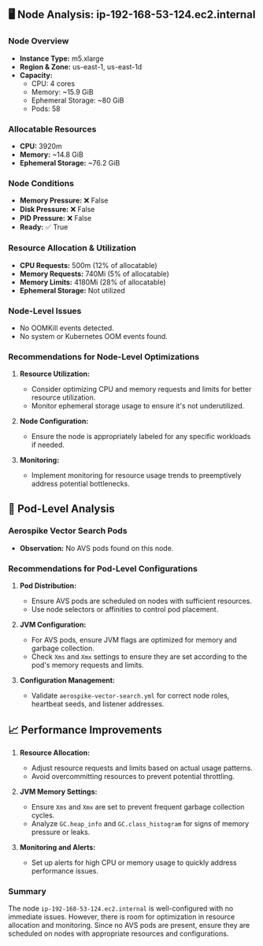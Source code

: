 ## 🖥️ Node Analysis: ip-192-168-53-124.ec2.internal

### Node Overview
- **Instance Type:** m5.xlarge
- **Region & Zone:** us-east-1, us-east-1d
- **Capacity:**
  - CPU: 4 cores
  - Memory: ~15.9 GiB
  - Ephemeral Storage: ~80 GiB
  - Pods: 58

### Allocatable Resources
- **CPU:** 3920m
- **Memory:** ~14.8 GiB
- **Ephemeral Storage:** ~76.2 GiB

### Node Conditions
- **Memory Pressure:** ❌ False
- **Disk Pressure:** ❌ False
- **PID Pressure:** ❌ False
- **Ready:** ✅ True

### Resource Allocation & Utilization
- **CPU Requests:** 500m (12% of allocatable)
- **Memory Requests:** 740Mi (5% of allocatable)
- **Memory Limits:** 4180Mi (28% of allocatable)
- **Ephemeral Storage:** Not utilized

### Node-Level Issues
- No OOMKill events detected.
- No system or Kubernetes OOM events found.

### Recommendations for Node-Level Optimizations
1. **Resource Utilization:**
   - Consider optimizing CPU and memory requests and limits for better resource utilization.
   - Monitor ephemeral storage usage to ensure it's not underutilized.

2. **Node Configuration:**
   - Ensure the node is appropriately labeled for any specific workloads if needed.

3. **Monitoring:**
   - Implement monitoring for resource usage trends to preemptively address potential bottlenecks.

## 🚀 Pod-Level Analysis
### Aerospike Vector Search Pods
- **Observation:** No AVS pods found on this node.

### Recommendations for Pod-Level Configurations
1. **Pod Distribution:**
   - Ensure AVS pods are scheduled on nodes with sufficient resources.
   - Use node selectors or affinities to control pod placement.

2. **JVM Configuration:**
   - For AVS pods, ensure JVM flags are optimized for memory and garbage collection.
   - Check `Xms` and `Xmx` settings to ensure they are set according to the pod's memory requests and limits.

3. **Configuration Management:**
   - Validate `aerospike-vector-search.yml` for correct node roles, heartbeat seeds, and listener addresses.

## 📈 Performance Improvements
1. **Resource Allocation:**
   - Adjust resource requests and limits based on actual usage patterns.
   - Avoid overcommitting resources to prevent potential throttling.

2. **JVM Memory Settings:**
   - Ensure `Xms` and `Xmx` are set to prevent frequent garbage collection cycles.
   - Analyze `GC.heap_info` and `GC.class_histogram` for signs of memory pressure or leaks.

3. **Monitoring and Alerts:**
   - Set up alerts for high CPU or memory usage to quickly address performance issues.

### Summary
The node `ip-192-168-53-124.ec2.internal` is well-configured with no immediate issues. However, there is room for optimization in resource allocation and monitoring. Since no AVS pods are present, ensure they are scheduled on nodes with appropriate resources and configurations.
